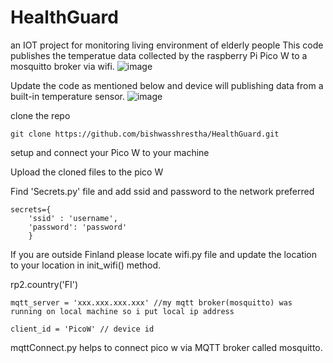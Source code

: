 # HealthGuard
an IOT project for monitoring living environment of elderly people
This code publishes the temperatue data collected by the raspberry Pi Pico W to a mosquitto broker via wifi. 
![image](https://github.com/bishwasshrestha/HealthGuard/assets/29711192/c6e235c5-7ad9-4b8b-a914-b3204a2cf51e)

Update the code as mentioned below and device will publishing data from a built-in temperature sensor.
![image](https://github.com/bishwasshrestha/HealthGuard/assets/29711192/de501690-4a28-4e37-a406-1157b2867266)

clone the repo
``` 
git clone https://github.com/bishwasshrestha/HealthGuard.git
```
setup and connect your Pico W to your machine

Upload the cloned files to the pico W 

Find 'Secrets.py' file and add ssid and password to the network preferred
```
secrets={
    'ssid' : 'username',
    'password': 'password'
    }
```
If you are outside Finland please locate wifi.py file and update the location to your location in init_wifi() method.

rp2.country('FI')

```
mqtt_server = 'xxx.xxx.xxx.xxx' //my mqtt broker(mosquitto) was running on local machine so i put local ip address

client_id = 'PicoW' // device id
```

mqttConnect.py helps to connect pico w via MQTT broker called mosquitto.


